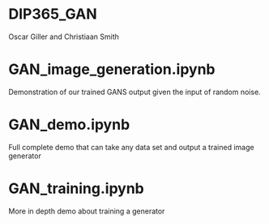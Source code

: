 # DIP365_GAN 
Oscar Giller and Christiaan Smith

# GAN_image_generation.ipynb
Demonstration of our trained GANS output given the input of random noise.

# GAN_demo.ipynb
Full complete demo that can take any data set and output a trained image generator

# GAN_training.ipynb
More in depth demo about training a generator

